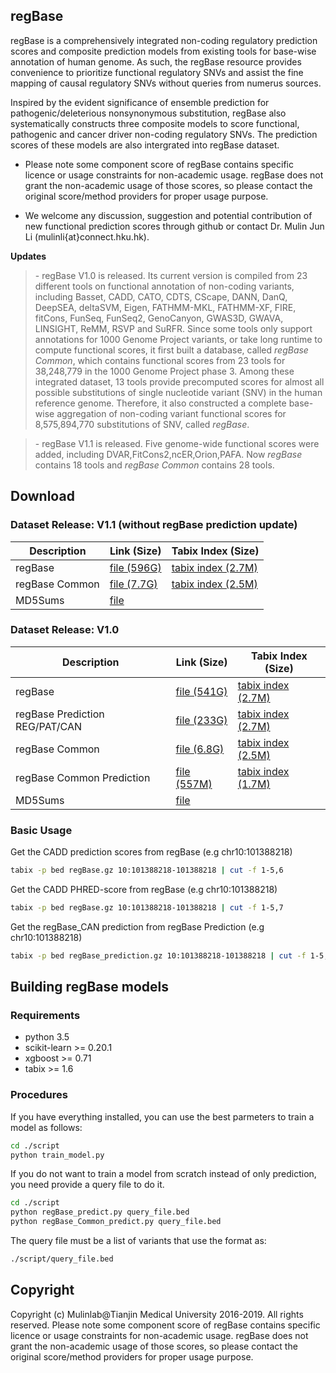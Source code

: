 ## regBase
   regBase is a comprehensively integrated non-coding regulatory prediction scores and composite prediction models from existing tools for base-wise annotation of human genome. As such, the regBase resource provides convenience to prioritize functional regulatory SNVs and assist the fine mapping of causal regulatory SNVs without queries from numerus sources. 
   
   Inspired by the evident significance of ensemble prediction for pathogenic/deleterious nonsynonymous substitution, regBase also systematically constructs three composite models to score functional, pathogenic and cancer driver non-coding regulatory SNVs. The prediction scores of these models are also intergrated into regBase dataset.
   
   - Please note some component score of regBase contains specific licence or usage constraints for non-academic usage. regBase does not grant the non-academic usage of those scores, so please contact the original score/method providers for proper usage purpose.  
 
   - We welcome any discussion, suggestion and potential contribution of new functional prediction scores through github or contact Dr. Mulin Jun Li (mulinli{at}connect.hku.hk). 

**Updates**
<blockquote>
   - regBase V1.0 is released. Its current version is compiled from 23 different tools on functional annotation of non-coding variants, including Basset, CADD, CATO, CDTS, CScape, DANN, DanQ, DeepSEA, deltaSVM, Eigen, FATHMM-MKL, FATHMM-XF, FIRE, fitCons, FunSeq, FunSeq2, GenoCanyon, GWAS3D, GWAVA, LINSIGHT, ReMM, RSVP and SuRFR. Since some tools only support annotations for 1000 Genome Project variants, or take long runtime to compute functional scores, it first built a database, called <i>regBase Common</i>, which contains functional scores from 23 tools for 38,248,779 in the 1000 Genome Project phase 3. Among these integrated dataset, 13 tools provide precomputed scores for almost all possible substitutions of single nucleotide variant (SNV) in the human reference genome. Therefore, it also constructed a complete base-wise aggregation of non-coding variant functional scores for 8,575,894,770 substitutions of SNV, called <i>regBase</i>.
</blockquote>

<blockquote>
   - regBase V1.1 is released. Five genome-wide functional scores were added, including DVAR,FitCons2,ncER,Orion,PAFA. Now <i>regBase</i> contains 18 tools and <i>regBase Common</i> contains 28 tools.
</blockquote>

## Download
### Dataset Release: V1.1 (without regBase prediction update)

| Description         | Link (Size)                                                  | Tabix Index (Size)                                           |
| ------------------- | ------------------------------------------------------------ | ------------------------------------------------------------ |
| regBase             | [file (596G)](http://202.113.53.226/regbase/hg19/v1.1/regBase/regBase_v1.1.gz)      | [tabix index (2.7M)](http://202.113.53.226/regbase/hg19/v1.1/regBase/regBase_v1.1.gz.tbi) |
| regBase Common      | [file (7.7G)](http://202.113.53.226/regbase/hg19/v1.1/regBase_Common/regBase_Common_v1.1.gz) | [tabix index (2.5M)](http://202.113.53.226/regbase/hg19/v1.1/regBase_Common/regBase_Common_v1.1.gz.tbi) |
| MD5Sums             | [file](http://202.113.53.226/regbase/hg19/v1.1/MD5SUMs) |  |

### Dataset Release: V1.0

| Description         | Link (Size)                                                  | Tabix Index (Size)                                           |
| ------------------- | ------------------------------------------------------------ | ------------------------------------------------------------ |
| regBase             | [file (541G)](http://202.113.53.226/regbase/hg19/v1.0/regBase/regBase.gz)      | [tabix index (2.7M)](http://202.113.53.226/regbase/hg19/v1.0/regBase/regBase.gz.tbi) |
| regBase Prediction REG/PAT/CAN | [file (233G)](http://202.113.53.226/regbase/hg19/v1.0/regBase/regBase_prediction.gz) | [tabix index (2.7M)](http://202.113.53.226/regbase/hg19/v1.0/regBase/regBase_prediction.gz.tbi) |
| regBase Common      | [file (6.8G)](http://202.113.53.226/regbase/hg19/v1.0/regBase_Common/regBase_Common.gz) | [tabix index (2.5M)](http://202.113.53.226/regbase/hg19/v1.0/regBase_Common/regBase_Common.gz.tbi) |
| regBase Common Prediction | [file (557M)](http://202.113.53.226/regbase/hg19/v1.0/regBase_Common/regBase_Common_prediction.gz) | [tabix index (1.7M)](http://202.113.53.226/regbase/hg19/v1.0/regBase_Common/regBase_Common_prediction.gz.tbi) |
| MD5Sums             | [file](http://202.113.53.226/regbase/hg19/v1.0/MD5SUMs) |  |

### Basic Usage

   Get the CADD prediction scores from regBase (e.g chr10:101388218)
   ```bash
   tabix -p bed regBase.gz 10:101388218-101388218 | cut -f 1-5,6
   ```
   Get the CADD PHRED-score from regBase (e.g chr10:101388218)
   ```bash
   tabix -p bed regBase.gz 10:101388218-101388218 | cut -f 1-5,7
   ```
   Get the regBase_CAN prediction from regBase Prediction (e.g chr10:101388218)
   ```bash
   tabix -p bed regBase_prediction.gz 10:101388218-101388218 | cut -f 1-5,8,9
   ```


## Building regBase models
### Requirements
- python 3.5
- scikit-learn >= 0.20.1
- xgboost >= 0.71
- tabix >= 1.6

### Procedures
If you have everything installed, you can use the best parmeters to train a model as follows:
   ```bash
   cd ./script
   python train_model.py
   ```
If you do not want to train a model from scratch instead of only prediction, you need provide a query file to do it.
   ```bash
   cd ./script
   python regBase_predict.py query_file.bed
   python regBase_Common_predict.py query_file.bed
   ```
The query file must be a list of variants that use the format as:
   ```bash
   ./script/query_file.bed
   ```

## Copyright
Copyright (c) Mulinlab@Tianjin Medical University 2016-2019. All rights reserved.
Please note some component score of regBase contains specific licence or usage constraints for non-academic usage. regBase does not grant the non-academic usage of those scores, so please contact the original score/method providers for proper usage purpose.
